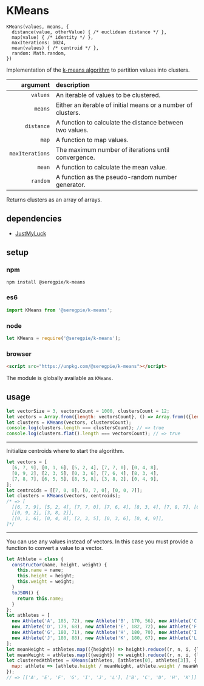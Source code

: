 # KMeans

```
KMeans(values, means, {
  distance(value, otherValue) { /* euclidean distance */ },
  map(value) { /* identity */ },
  maxIterations: 1024,
  mean(values) { /* centroid */ },
  random: Math.random,
})
```

Implementation of the [k-means algorithm](https://en.wikipedia.org/wiki/k-means) to partition values into clusters.

| argument | description |
| ---: | :--- |
| `values` | An iterable of values to be clustered. |
| `means` | Either an iterable of initial means or a number of clusters. |
| `distance` | A function to calculate the distance between two values. |
| `map` | A function to map values. |
| `maxIterations` | The maximum number of iterations until convergence. |
| `mean` | A function to calculate the mean value. |
| `random` | A function as the pseudo-random number generator. |

Returns clusters as an array of arrays.

## dependencies

- [JustMyLuck](https://github.com/SeregPie/JustMyLuck)

## setup

### npm

```shell
npm install @seregpie/k-means
```

### es6

```javascript
import KMeans from '@seregpie/k-means';
```

### node

```javascript
let KMeans = require('@seregpie/k-means');
```

### browser

```html
<script src="https://unpkg.com/@seregpie/k-means"></script>
```

The module is globally available as `KMeans`.

## usage

```javascript
let vectorSize = 3, vectorsCount = 1000, clustersCount = 12;
let vectors = Array.from({length: vectorsCount}, () => Array.from(({length: vectorSize}), () => Math.random()));
let clusters = KMeans(vectors, clustersCount);
console.log(clusters.length === clustersCount); // => true
console.log(clusters.flat().length === vectorsCount); // => true
```

---

Initialize centroids where to start the algorithm.

```javascript
let vectors = [
  [6, 7, 9], [0, 1, 6], [5, 2, 4], [7, 7, 0], [0, 4, 8],
  [0, 9, 2], [2, 3, 5], [0, 3, 6], [7, 6, 4], [8, 3, 4],
  [7, 8, 7], [6, 5, 5], [8, 5, 8], [3, 8, 2], [0, 4, 9],
];
let centroids = [[7, 0, 0], [0, 7, 0], [0, 0, 7]];
let clusters = KMeans(vectors, centroids);
/* => [
  [[6, 7, 9], [5, 2, 4], [7, 7, 0], [7, 6, 4], [8, 3, 4], [7, 8, 7], [6, 5, 5], [8, 5, 8]],
  [[0, 9, 2], [3, 8, 2]],
  [[0, 1, 6], [0, 4, 8], [2, 3, 5], [0, 3, 6], [0, 4, 9]],
]*/
```

---

You can use any values instead of vectors. In this case you must provide a function to convert a value to a vector.

```javascript
let Athlete = class {
  constructor(name, height, weight) {
    this.name = name;
    this.height = height;
    this.weight = weight;
  }
  toJSON() {
    return this.name;
  }
};
let athletes = [
  new Athlete('A', 185, 72), new Athlete('B', 170, 56), new Athlete('C', 168, 60),
  new Athlete('D', 179, 68), new Athlete('E', 182, 72), new Athlete('F', 188, 77),
  new Athlete('G', 180, 71), new Athlete('H', 180, 70), new Athlete('I', 183, 84),
  new Athlete('J', 180, 88), new Athlete('K', 180, 67), new Athlete('L', 177, 76),
];
let meanHeight = athletes.map(({height}) => height).reduce((r, n, i, {length}) => (r + n) / length, 0);
let meanWeight = athletes.map(({weight}) => weight).reduce((r, n, i, {length}) => (r + n) / length, 0);
let clusteredAthletes = KMeans(athletes, [athletes[0], athletes[3]], {
  map: athlete => [athlete.height / meanHeight, athlete.weight / meanWeight],
});
// => [['A', 'E', 'F', 'G', 'I', 'J', 'L'], ['B', 'C', 'D', 'H', 'K']]
```
